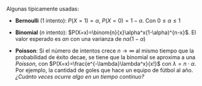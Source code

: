 
Algunas típicamente usadas: 

- **Bernoulli** ($1$ intento): $P(X=1)=\alpha$, $P(X=0)=1-\alpha$. Con $0\leq\alpha\leq1$ 

- **Binomial** ($n$ intento): $P(X=x)=\binom{n}{x}\alpha^x(1-\alpha)^{n-x}$. El valor esperado es $\alpha n$ con una varianza de $n\alpha (1-\alpha)$

- **Poisson**: Si el número de intentos crece $n\to\infty$ al mismo tiempo que la probabilidad de éxito decae, se tiene que la binomial se aproxima a una *Poisson*, con $P(X=x)=\frac{e^{-\lambda}\lambda^x}{x!}$ con $\lambda=n\cdot\alpha$. Por ejemplo, la cantidad de goles que hace un equipo de fútbol al año. *¿Cuánto veces ocurre algo en un tiempo continuo?* 